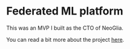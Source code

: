 # Federated ML platform

This was an MVP I built as the CTO of NeoGlia. 

You can read a bit more about the project [here](https://danielhomola.github.io/federeated_learning_platform).

